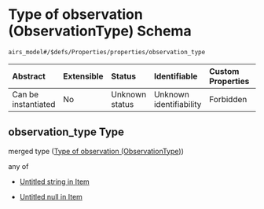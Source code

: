 # Type of observation (ObservationType) Schema

```txt
airs_model#/$defs/Properties/properties/observation_type
```



| Abstract            | Extensible | Status         | Identifiable            | Custom Properties | Additional Properties | Access Restrictions | Defined In                                                      |
| :------------------ | :--------- | :------------- | :---------------------- | :---------------- | :-------------------- | :------------------ | :-------------------------------------------------------------- |
| Can be instantiated | No         | Unknown status | Unknown identifiability | Forbidden         | Allowed               | none                | [model.schema.json\*](model.schema.json "open original schema") |

## observation\_type Type

merged type ([Type of observation (ObservationType)](model-defs-properties-properties-type-of-observation-observationtype.md))

any of

* [Untitled string in Item](model-defs-properties-properties-type-of-observation-observationtype-anyof-0.md "check type definition")

* [Untitled null in Item](model-defs-properties-properties-type-of-observation-observationtype-anyof-1.md "check type definition")
